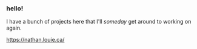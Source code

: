 ### hello!

I have a bunch of projects here that I'll *someday* get around to working on again.

https://nathan.louie.ca/
